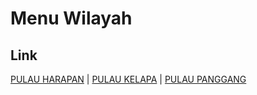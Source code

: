 # Menu Wilayah

## Link

[PULAU HARAPAN](https://github.com/gigit-pemilu/pemilu-2024-31-dki-jakarta/tree/main/pilpres/hitung-suara/sub/31-dki-jakarta/sub/01-kep-seribu/sub/01-kepulauan-seribu-utara/sub/1003-pulau-harapan)
 | 
[PULAU KELAPA](https://github.com/gigit-pemilu/pemilu-2024-31-dki-jakarta/tree/main/pilpres/hitung-suara/sub/31-dki-jakarta/sub/01-kep-seribu/sub/01-kepulauan-seribu-utara/sub/1002-pulau-kelapa)
 | 
[PULAU PANGGANG](https://github.com/gigit-pemilu/pemilu-2024-31-dki-jakarta/tree/main/pilpres/hitung-suara/sub/31-dki-jakarta/sub/01-kep-seribu/sub/01-kepulauan-seribu-utara/sub/1001-pulau-panggang)


